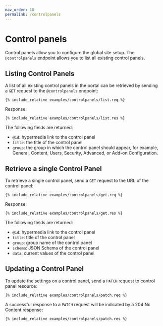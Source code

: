 ```yaml
---
nav_order: 18
permalink: /controlpanels
---
```


# Control panels

Control panels allow you to configure the global site setup. The `@controlpanels` endpoint allows you to list all existing control panels.

## Listing Control Panels

A list of all existing control panels in the portal can be retrieved by sending a `GET` request to the `@controlpanels` endpoint:

```
{% include_relative examples/controlpanels/list.req %}
```

Response:

```
{% include_relative examples/controlpanels/list.res %}
```

The following fields are returned:

- `@id`: hypermedia link to the control panel
- `title`: the title of the control panel
- `group`: the group in which the control panel should appear, for example, General, Content, Users, Security, Advanced, or Add-on Configuration.

## Retrieve a single Control Panel

To retrieve a single control panel, send a `GET` request to the URL of the control panel:

```
{% include_relative examples/controlpanels/get.req %}
```

Response:

```
{% include_relative examples/controlpanels/get.res %}
```

The following fields are returned:

- `@id`: hypermedia link to the control panel
- `title`: title of the control panel
- `group`: group name of the control panel
- `schema`: JSON Schema of the control panel
- `data`: current values of the control panel

## Updating a Control Panel

To update the settings on a control panel, send a `PATCH` request to control panel resource:

```
{% include_relative examples/controlpanels/patch.req %}
```

A successful response to a `PATCH` request will be indicated by a 204 No Content response:

```
{% include_relative examples/controlpanels/patch.res %}
```
